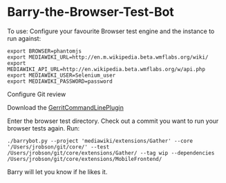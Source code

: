 # Barry-the-Browser-Test-Bot

To use:
Configure your favourite Browser test engine and the instance to run against:

    export BROWSER=phantomjs
    export MEDIAWIKI_URL=http://en.m.wikipedia.beta.wmflabs.org/wiki/
    export MEDIAWIKI_API_URL=http://en.wikipedia.beta.wmflabs.org/w/api.php
    export MEDIAWIKI_USER=Selenium_user
    export MEDIAWIKI_PASSWORD=password

Configure Git review

Download the [GerritCommandLinePlugin](https://github.com/jdlrobson/GerritCommandLine)

Enter the browser test directory.
Check out a commit you want to run your browser tests again.
Run:

    ./barrybot.py --project 'mediawiki/extensions/Gather' --core '/Users/jrobson/git/core/' --test /Users/jrobson/git/core/extensions/Gather/ --tag wip --dependencies /Users/jrobson/git/core/extensions/MobileFrontend/

Barry will let you know if he likes it.
